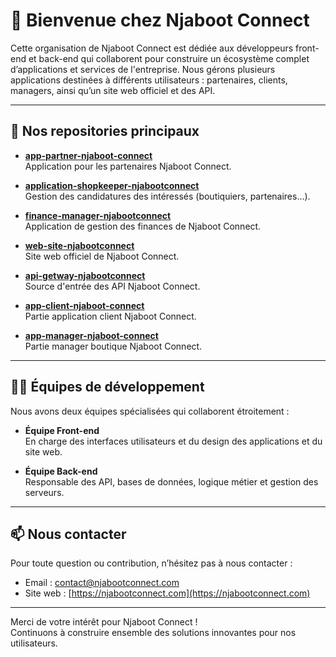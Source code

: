 # 👋 Bienvenue chez Njaboot Connect

Cette organisation de Njaboot Connect est dédiée aux développeurs front-end et back-end qui collaborent pour construire un écosystème complet d’applications et services de l'entreprise. Nous gérons plusieurs applications destinées à différents utilisateurs : partenaires, clients, managers, ainsi qu’un site web officiel et des API.

---

## 🚀 Nos repositories principaux

- **[app-partner-njaboot-connect](https://github.com/Njaboot-Connect/app-partner-njaboot-connect)**  
  Application pour les partenaires Njaboot Connect.

- **[application-shopkeeper-njabootconnect](https://github.com/Njaboot-Connect/application-shopkeeper-njabootconnect)**  
  Gestion des candidatures des intéressés (boutiquiers, partenaires...).

- **[finance-manager-njabootconnect](https://github.com/Njaboot-Connect/finance-manager-njabootconnect)**  
  Application de gestion des finances de Njaboot Connect.

- **[web-site-njabootconnect](https://github.com/Njaboot-Connect/web-site-njabootconnect)**  
  Site web officiel de Njaboot Connect.

- **[api-getway-njabootconnect](https://github.com/Njaboot-Connect/api-getway-njabootconnect)**  
  Source d'entrée des API Njaboot Connect.

- **[app-client-njaboot-connect](https://github.com/Njaboot-Connect/app-client-njaboot-connect)**  
  Partie application client Njaboot Connect.

- **[app-manager-njaboot-connect](https://github.com/Njaboot-Connect/app-manager-njaboot-connect)**  
  Partie manager boutique Njaboot Connect.

---

## 👩‍💻 Équipes de développement

Nous avons deux équipes spécialisées qui collaborent étroitement :  

- **Équipe Front-end**  
  En charge des interfaces utilisateurs et du design des applications et du site web.

- **Équipe Back-end**  
  Responsable des API, bases de données, logique métier et gestion des serveurs.

---

## 📫 Nous contacter

Pour toute question ou contribution, n’hésitez pas à nous contacter :  
- Email : contact@njabootconnect.com  
- Site web : [https://njabootconnect.com](https://njabootconnect.com)

---

Merci de votre intérêt pour Njaboot Connect !  
Continuons à construire ensemble des solutions innovantes pour nos utilisateurs.
